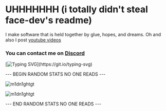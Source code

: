 <h1 align="left">UHHHHHHH (i totally didn't steal face-dev's readme)</h1>

I make software that is held together by glue, hopes, and dreams. Oh and also I post [youtube videos](https://www.youtube.com/@m1dn1ghtgt.)

<h3 align="left">
  You can contact me on <a href='https://discord.gg/VNSZBH7nGf'>Discord</a>
</h3>

[![Typing SVG](https://readme-typing-svg.herokuapp.com?size=30&lines=Touch+some+grass.)](https://git.io/typing-svg)

--- BEGIN RANDOM STATS NO ONE READS ---

![m1dn1ghtgt](https://github-readme-stats.vercel.app/api?username=m1dn1ghtgt&show_icons=true&theme=tokyonight&hide=["issues"])

![m1dn1ghtgt](https://github-readme-stats.vercel.app/api/top-langs?username=m1dn1ghtgt&show_icons=true&theme=tokyonight&layout=compact)

--- END RANDOM STATS NO ONE READS ---

